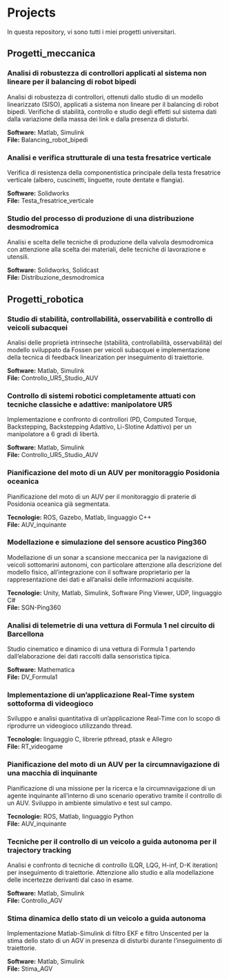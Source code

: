 # Projects
In questa repository, vi sono tutti i miei progetti universitari.

## Progetti_meccanica

### Analisi di robustezza di controllori applicati al sistema non lineare per il balancing di robot bipedi
Analisi di robustezza di controllori, ottenuti dallo studio di un modello linearizzato (SISO), applicati a sistema non lineare per il balancing di robot bipedi. Verifiche di stabilità, controllo e studio degli effetti sul sistema dati dalla variazione della massa dei link e dalla presenza di disturbi.

**Software:** Matlab, Simulink  
**File:** Balancing_robot_bipedi

### Analisi e verifica strutturale di una testa fresatrice verticale
Verifica di resistenza della componentistica principale della testa fresatrice verticale (albero, cuscinetti, linguette, route dentate e flangia).

**Software:** Solidworks  
**File:** Testa_fresatrice_verticale

### Studio del processo di produzione di una distribuzione desmodromica
Analisi e scelta delle tecniche di produzione della valvola desmodromica con attenzione alla scelta dei materiali, delle tecniche di lavorazione e utensili.

**Software:** Solidworks, Solidcast  
**File:** Distribuzione_desmodromica

## Progetti_robotica

### Studio di stabilità, controllabilità, osservabilità e controllo di veicoli subacquei
Analisi delle proprietà intrinseche (stabilità, controllabilità, osservabilità) del modello sviluppato da Fossen per veicoli subacquei e implementazione della tecnica di feedback linearization per inseguimento di traiettorie.

**Software:** Matlab, Simulink  
**File:** Controllo_UR5_Studio_AUV

### Controllo di sistemi robotici completamente attuati con tecniche classiche e adattive: manipolatore UR5
Implementazione e confronto di controllori (PD, Computed Torque, Backstepping, Backstepping Adattivo, Li-Slotine Adattivo) per un manipolatore a 6 gradi di libertà.

**Software:** Matlab, Simulink  
**File:** Controllo_UR5_Studio_AUV

### Pianificazione del moto di un AUV per monitoraggio Posidonia oceanica
Pianificazione del moto di un AUV per il monitoraggio di praterie di Posidonia oceanica già segmentata.

**Tecnologie:** ROS, Gazebo, Matlab, linguaggio C++  
**File:** AUV_inquinante

### Modellazione e simulazione del sensore acustico Ping360
Modellazione di un sonar a scansione meccanica per la navigazione di veicoli sottomarini autonomi, con particolare attenzione alla descrizione del modello fisico, all’integrazione con il software proprietario per la rappresentazione dei dati e all’analisi delle informazioni acquisite.

**Tecnologie:** Unity, Matlab, Simulink, Software Ping Viewer, UDP, linguaggio C#  
**File:** SGN-Ping360

### Analisi di telemetrie di una vettura di Formula 1 nel circuito di Barcellona
Studio cinematico e dinamico di una vettura di Formula 1 partendo dall’elaborazione dei dati raccolti dalla sensoristica tipica.

**Software:** Mathematica  
**File:** DV_Formula1

### Implementazione di un’applicazione Real-Time system sottoforma di videogioco
Sviluppo e analisi quantitativa di un’applicazione Real-Time con lo scopo di riprodurre un videogioco utilizzando thread.

**Tecnologie:** linguaggio C, librerie pthread, ptask e Allegro  
**File:** RT_videogame

### Pianificazione del moto di un AUV per la circumnavigazione di una macchia di inquinante
Pianificazione di una missione per la ricerca e la circumnavigazione di un agente inquinante all’interno di uno scenario operativo tramite il controllo di un AUV.
Sviluppo in ambiente simulativo e test sul campo.

**Tecnologie:** ROS, Matlab, linguaggio Python  
**File:** AUV_inquinante

### Tecniche per il controllo di un veicolo a guida autonoma per il trajectory tracking
Analisi e confronto di tecniche di controllo (LQR, LQG, H-inf, D-K iteration) per inseguimento di traiettorie. Attenzione allo studio e alla modellazione delle incertezze derivanti dal caso in esame.

**Software:** Matlab, Simulink  
**File:** Controllo_AGV

### Stima dinamica dello stato di un veicolo a guida autonoma
Implementazione Matlab-Simulink di filtro EKF e filtro Unscented per la stima dello stato di un AGV in presenza di disturbi durante l’inseguimento di traiettorie.

**Software:** Matlab, Simulink  
**File:** Stima_AGV
